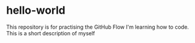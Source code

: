 # hello-world
This repository is for practising the GitHub Flow
I'm learning how to code. This is a short description of myself
